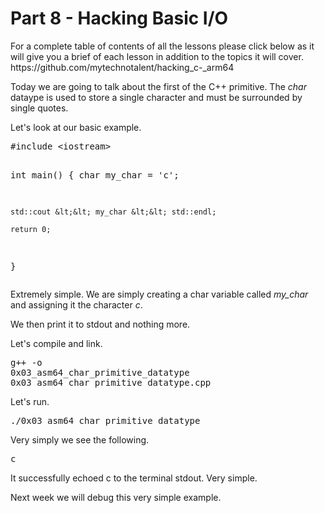 <h1>Part 8 - Hacking Basic I/O</h1><p>For a complete table of contents of all the lessons please click below as it will give you a brief of each lesson in addition to the topics it will cover. https://github.com/mytechnotalent/hacking_c-_arm64</p><p>Today we are going to talk about the first of the C++ primitive.  The <em>char</em> dataype is used to store a single character and must be surrounded by single quotes.</p><p>Let's look at our basic example.</p><pre spellcheck="false">#include &lt;iostream&gt;

int main()
{
    char my_char = 'c';


    std::cout &lt;&lt; my_char &lt;&lt; std::endl;

    return 0;
}
</pre><p>Extremely simple.  We are simply creating a char variable called <em>my_char </em>and assigning it the character <em>c</em>.</p><p>We then print it to stdout and nothing more.</p><p>Let's compile and link.</p><pre spellcheck="false">g++ -o 0x03_asm64_char_primitive_datatype 0x03_asm64_char_primitive_datatype.cpp
</pre><p>Let's run.</p><pre spellcheck="false">./0x03_asm64_char_primitive_datatype
</pre><p>Very simply we see the following.</p><pre spellcheck="false">c
</pre><p>It successfully echoed c to the terminal stdout.  Very simple.  </p><p>Next week we will debug this very simple example.</p><p><br/></p>